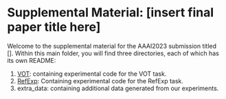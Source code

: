 # Supplemental Material: [insert final paper title here]
Welcome to the supplemental material for the AAAI2023 submission titled []. Within this main folder, you will find three directories, each of which has its own README:

1. [VOT](VOT): containing experimental code for the VOT task.
2. [RefExp](RefExp): Containing experimental code for the RefExp task.
3. extra_data: containing additional data generated from our experiments.
